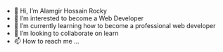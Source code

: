 - 👋 Hi, I’m  Alamgir Hossain Rocky
- 👀 I’m interested to become a Web Developer
- 🌱 I’m currently learning how to become a professional web developer
- 💞️ I’m looking to collaborate on learn
- 📫 How to reach me ...

<!---
Rocky3112/Rocky3112 is a ✨ special ✨ repository because its `README.md` (this file) appears on your GitHub profile.
You can click the Preview link to take a look at your changes.
--->

